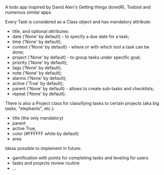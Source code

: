 A todo app inspired by David Alen's Getting things done(R), Todoist and numerous similar apps

Every Task is considered as a Class object and has mandatory attribute:
- title,
and optional attributes:
- date ('None' by default) - to specify a due date for a task;
- time ('None' by default);
- context ('None' by default) - where or with which tool a task can be done;
- project ('None' by default) - to group tasks under specific goal;
- priority ('None' by default);
- tags ('None' by default);
- note ('None' by default);
- alarms ('None' by default);
- active ('True' by default);
- parent ('None' by default) - allows to create sub-tasks and checklists;
- repeat ('None' by default).

There is also a Project class for classifying tasks to certain projects (aka big tasks, "elephants", etc.):
- title (the only mandatory)
- parent
- active True,
- color (#FFFFFF white by default)
- area







Ideas possible to implement in future:
- gamification with points for completing tasks and leveling for users
- tasks and projects review routine
- ...